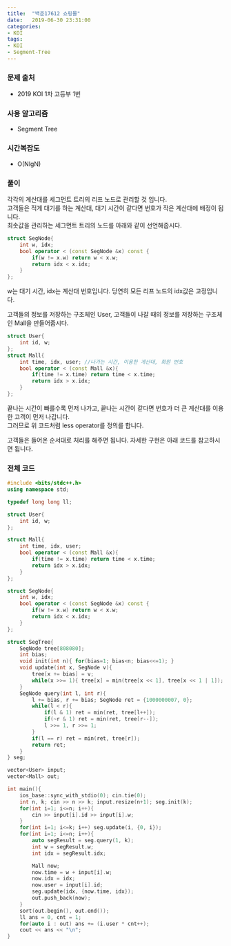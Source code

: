 ```yaml
---
title:  "백준17612 쇼핑몰"
date:   2019-06-30 23:31:00
categories:
- KOI
tags:
- KOI
- Segment-Tree
---
```


### 문제 출처
* 2019 KOI 1차 고등부 1번

### 사용 알고리즘
* Segment Tree

### 시간복잡도
* O(NlgN)

### 풀이
각각의 계산대를 세그먼트 트리의 리프 노드로 관리할 것 입니다.<br>
고객들은 적게 대기를 하는 계산대, 대기 시간이 같다면 번호가 작은 계산대에 배정이 됩니다.<br>
최솟값을 관리하는 세그먼트 트리의 노드를 아래와 같이 선언해줍시다.
```cpp
struct SegNode{
	int w, idx;
	bool operator < (const SegNode &x) const {
		if(w != x.w) return w < x.w;
		return idx < x.idx;
	}
};
```
w는 대기 시간, idx는 계산대 번호입니다. 당연히 모든 리프 노드의 idx값은 고정입니다.

고객들의 정보를 저장하는 구조체인 User, 고객들이 나갈 때의 정보를 저장하는 구조체인 Mall을 만들어줍시다.
```cpp
struct User{
	int id, w;
};
struct Mall{
	int time, idx, user; //나가는 시간, 이용한 게산대, 회원 번호
	bool operator < (const Mall &x){
		if(time != x.time) return time < x.time;
		return idx > x.idx;
	}
};
```
끝나는 시간이 빠를수록 먼저 나가고, 끝나는 시간이 같다면 번호가 더 큰 계산대를 이용한 고객이 먼저 나갑니다.<br>
그러므로 위 코드처럼 less operator를 정의를 합니다.

고객들은 들어온 순서대로 처리를 해주면 됩니다. 자세한 구현은 아래 코드를 참고하시면 됩니다.

### 전체 코드
```cpp
#include <bits/stdc++.h>
using namespace std;

typedef long long ll;

struct User{
	int id, w;
};

struct Mall{
	int time, idx, user;
	bool operator < (const Mall &x){
		if(time != x.time) return time < x.time;
		return idx > x.idx;
	}
};

struct SegNode{
	int w, idx;
	bool operator < (const SegNode &x) const {
		if(w != x.w) return w < x.w;
		return idx < x.idx;
	}
};

struct SegTree{
	SegNode tree[808080];
	int bias;
	void init(int n){ for(bias=1; bias<n; bias<<=1); }
	void update(int x, SegNode v){
		tree[x += bias] = v;
		while(x >>= 1){ tree[x] = min(tree[x << 1], tree[x << 1 | 1]); }
	}
	SegNode query(int l, int r){
		l += bias, r += bias; SegNode ret = {1000000007, 0};
		while(l < r){
			if(l & 1) ret = min(ret, tree[l++]);
			if(~r & 1) ret = min(ret, tree[r--]);
			l >>= 1, r >>= 1;
		}
		if(l == r) ret = min(ret, tree[r]);
		return ret;
	}
} seg;

vector<User> input;
vector<Mall> out;

int main(){
	ios_base::sync_with_stdio(0); cin.tie(0);
	int n, k; cin >> n >> k; input.resize(n+1); seg.init(k);
	for(int i=1; i<=n; i++){
		cin >> input[i].id >> input[i].w;
	}
	for(int i=1; i<=k; i++) seg.update(i, {0, i});
	for(int i=1; i<=n; i++){
		auto segResult = seg.query(1, k);
		int w = segResult.w;
		int idx = segResult.idx;

		Mall now;
		now.time = w + input[i].w;
		now.idx = idx;
		now.user = input[i].id;
		seg.update(idx, {now.time, idx});
		out.push_back(now);
	}
	sort(out.begin(), out.end());
	ll ans = 0, cnt = 1;
	for(auto i : out) ans += (i.user * cnt++);
	cout << ans << "\n";
}
```
